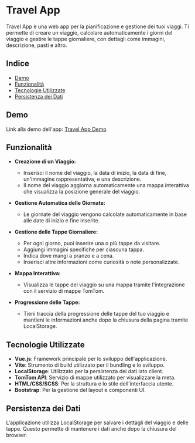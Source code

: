 # **Travel App**

Travel App è una web app per la pianificazione e gestione dei tuoi viaggi. Ti permette di creare un viaggio, calcolare automaticamente i giorni del viaggio e gestire le tappe giornaliere, con dettagli come immagini, descrizione, pasti e altro.

## **Indice**

- [Demo](#demo)
- [Funzionalità](#funzionalità)
- [Tecnologie Utilizzate](#tecnologie-utilizzate)
- [Persistenza dei Dati](#persistenza-dei-dati)

## **Demo**

Link alla demo dell'app: [Travel App Demo](https://il-tuo-link-a-netlify.com)

## **Funzionalità**

- **Creazione di un Viaggio:**
  - Inserisci il nome del viaggio, la data di inizio, la data di fine, un'immagine rappresentativa, e una descrizione.
  - Il nome del viaggio aggiorna automaticamente una mappa interattiva che visualizza la posizione generale del viaggio.

- **Gestione Automatica delle Giornate:**
  - Le giornate del viaggio vengono calcolate automaticamente in base alle date di inizio e fine inserite.
  
- **Gestione delle Tappe Giornaliere:**
  - Per ogni giorno, puoi inserire una o più tappe da visitare.
  - Aggiungi immagini specifiche per ciascuna tappa.
  - Indica dove mangi a pranzo e a cena.
  - Inserisci altre informazioni come curiosità o note personalizzate.

- **Mappa Interattiva:**
  - Visualizza le tappe del viaggio su una mappa tramite l'integrazione con il servizio di mappe TomTom.

- **Progressione delle Tappe:**
  - Tieni traccia della progressione delle tappe del tuo viaggio e mantieni le informazioni anche dopo la chiusura della pagina tramite LocalStorage.

## **Tecnologie Utilizzate**

- **Vue.js**: Framework principale per lo sviluppo dell'applicazione.
- **Vite**: Strumento di build utilizzato per il bundling e lo sviluppo.
- **LocalStorage**: Utilizzato per la persistenza dei dati lato client.
- **TomTom API**: Servizio di mappe utilizzato per visualizzare la meta.
- **HTML/CSS/SCSS**: Per la struttura e lo stile dell'interfaccia utente.
- **Bootstrap**: Per la gestione del layout e componenti UI.

## **Persistenza dei Dati**

L'applicazione utilizza LocalStorage per salvare i dettagli del viaggio e delle tappe. Questo permette di mantenere i dati anche dopo la chiusura del browser.

